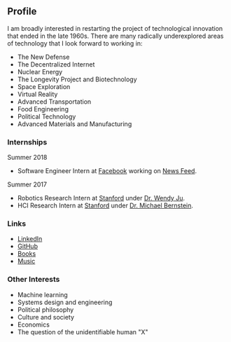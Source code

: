 ## Profile
I am broadly interested in restarting the project of technological innovation that ended in the late 1960s. 
There are many radically underexplored areas of technology that I look forward to working in:
* The New Defense
* The Decentralized Internet
* Nuclear Energy
* The Longevity Project and Biotechnology
* Space Exploration
* Virtual Reality
* Advanced Transportation
* Food Engineering
* Political Technology 
* Advanced Materials and Manufacturing

### Internships
Summer 2018
* Software Engineer Intern at [Facebook](https://www.facebook.com) working on [News Feed](https://www.facebook.com/zuck/posts/10104445245963251).

Summer 2017
* Robotics Research Intern at [Stanford](https://www.stanford.edu/) under [Dr. Wendy Ju](http://wendyju.com/).
* HCI Research Intern at [Stanford](https://www.stanford.edu/) under [Dr. Michael Bernstein](https://hci.stanford.edu/msb/).

### Links
* [LinkedIn](https://linkedin.com/in/abhayvenkatesh)
* [GitHub](https://github.com/abhay-venkatesh)
* [Books](https://bookshelf.website/abhay/mixes/ul2b5/General-and-Surprising)
* [Music](https://www.last.fm/user/abhayvenkatesh)

### Other Interests
* Machine learning
* Systems design and engineering
* Political philosophy
* Culture and society
* Economics
* The question of the unidentifiable human "X"
